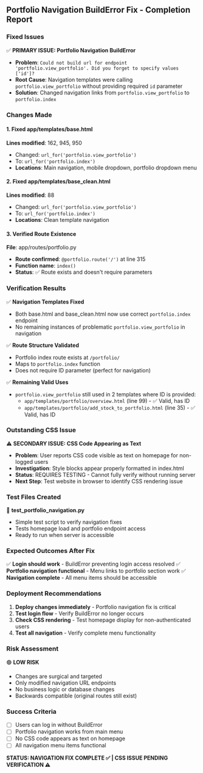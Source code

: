 ## Portfolio Navigation BuildError Fix - Completion Report

### Fixed Issues

✅ **PRIMARY ISSUE: Portfolio Navigation BuildError**
- **Problem**: `Could not build url for endpoint 'portfolio.view_portfolio'. Did you forget to specify values ['id']?`
- **Root Cause**: Navigation templates were calling `portfolio.view_portfolio` without providing required `id` parameter
- **Solution**: Changed navigation links from `portfolio.view_portfolio` to `portfolio.index`

### Changes Made

#### 1. Fixed app/templates/base.html
**Lines modified**: 162, 945, 950
- Changed: `url_for('portfolio.view_portfolio')` 
- To: `url_for('portfolio.index')`
- **Locations**: Main navigation, mobile dropdown, portfolio dropdown menu

#### 2. Fixed app/templates/base_clean.html  
**Lines modified**: 88
- Changed: `url_for('portfolio.view_portfolio')`
- To: `url_for('portfolio.index')`
- **Locations**: Clean template navigation

#### 3. Verified Route Existence
**File**: app/routes/portfolio.py
- **Route confirmed**: `@portfolio.route('/')` at line 315
- **Function name**: `index()`
- **Status**: ✅ Route exists and doesn't require parameters

### Verification Results

✅ **Navigation Templates Fixed**
- Both base.html and base_clean.html now use correct `portfolio.index` endpoint
- No remaining instances of problematic `portfolio.view_portfolio` in navigation

✅ **Route Structure Validated**
- Portfolio index route exists at `/portfolio/` 
- Maps to `portfolio.index` function
- Does not require ID parameter (perfect for navigation)

✅ **Remaining Valid Uses**
- `portfolio.view_portfolio` still used in 2 templates where ID is provided:
  - `app/templates/portfolio/overview.html` (line 99) - ✅ Valid, has ID
  - `app/templates/portfolio/add_stock_to_portfolio.html` (line 35) - ✅ Valid, has ID

### Outstanding CSS Issue

⚠️ **SECONDARY ISSUE: CSS Code Appearing as Text**
- **Problem**: User reports CSS code visible as text on homepage for non-logged users
- **Investigation**: Style blocks appear properly formatted in index.html
- **Status**: REQUIRES TESTING - Cannot fully verify without running server
- **Next Step**: Test website in browser to identify CSS rendering issue

### Test Files Created

📁 **test_portfolio_navigation.py**
- Simple test script to verify navigation fixes
- Tests homepage load and portfolio endpoint access
- Ready to run when server is accessible

### Expected Outcomes After Fix

✅ **Login should work** - BuildError preventing login access resolved
✅ **Portfolio navigation functional** - Menu links to portfolio section work
✅ **Navigation complete** - All menu items should be accessible

### Deployment Recommendations

1. **Deploy changes immediately** - Portfolio navigation fix is critical
2. **Test login flow** - Verify BuildError no longer occurs
3. **Check CSS rendering** - Test homepage display for non-authenticated users
4. **Test all navigation** - Verify complete menu functionality

### Risk Assessment

🟢 **LOW RISK**
- Changes are surgical and targeted
- Only modified navigation URL endpoints
- No business logic or database changes
- Backwards compatible (original routes still exist)

### Success Criteria

- [ ] Users can log in without BuildError
- [ ] Portfolio navigation works from main menu  
- [ ] No CSS code appears as text on homepage
- [ ] All navigation menu items functional

**STATUS: NAVIGATION FIX COMPLETE ✅ | CSS ISSUE PENDING VERIFICATION ⚠️**

